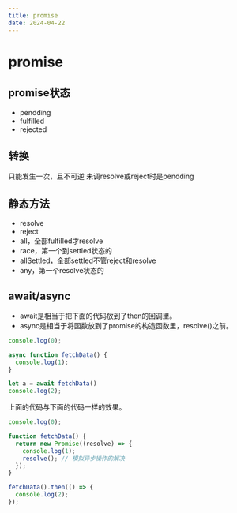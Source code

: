 ```yaml
---
title: promise
date: 2024-04-22
---
```

# promise

## promise状态
- pendding
- fulfilled
- rejected
## 转换
只能发生一次，且不可逆
未调resolve或reject时是pendding
## 静态方法
- resolve
- reject
- all，全部fulfilled才resolve
- race，第一个到settled状态的
- allSettled，全部settled不管reject和resolve
- any，第一个resolve状态的

## await/async
- await是相当于把下面的代码放到了then的回调里。
- async是相当于将函数放到了promise的构造函数里，resolve()之前。

```js
console.log(0);

async function fetchData() {
  console.log(1);
}

let a = await fetchData()
console.log(2);
```

上面的代码与下面的代码一样的效果。

```js
console.log(0);

function fetchData() {
  return new Promise((resolve) => {
    console.log(1);
    resolve(); // 模拟异步操作的解决
  });
}

fetchData().then(() => {
  console.log(2);
});

```
